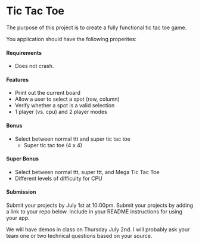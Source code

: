 # Tic Tac Toe

The purpose of this project is to create a fully functional tic tac toe game.

You application should have the following properites:

#### Requirements

* Does not crash.

#### Features

* Print out the current board
* Allow a user to select a spot (row, column)
* Verify whether a spot is a valid selection
* 1 player (vs. cpu) and 2 player modes

#### Bonus

* Select between normal ttt and super tic tac toe
  * Super tic tac toe (4 x 4)


#### Super Bonus
* Select between normal ttt, super ttt, and Mega Tic Tac Toe
* Different levels of difficulty for CPU 

#### Submission

Submit your projects by July 1st at 10:00pm. Submit your projects by adding a link to your repo below. Include
in your README instructions for using your app.

We will have demos in class on Thursday July 2nd. I will probably ask your team one or two technical questions based
on your source.
